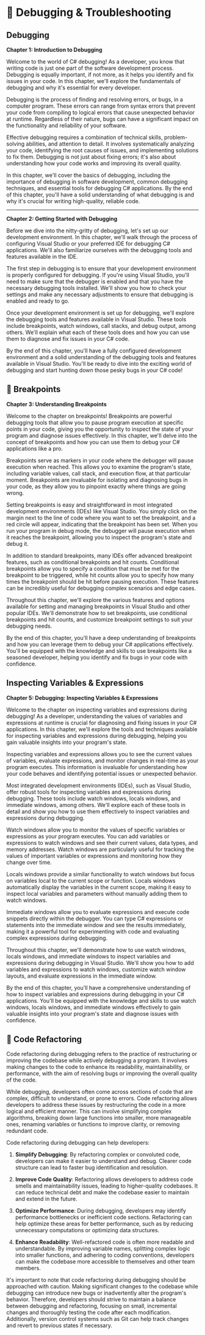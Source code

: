 # 🐞 Debugging & Troubleshooting

## Debugging

**Chapter 1: Introduction to Debugging**

Welcome to the world of C# debugging! As a developer, you know that writing code is just one part of the software development process. Debugging is equally important, if not more, as it helps you identify and fix issues in your code. In this chapter, we'll explore the fundamentals of debugging and why it's essential for every developer.

Debugging is the process of finding and resolving errors, or bugs, in a computer program. These errors can range from syntax errors that prevent your code from compiling to logical errors that cause unexpected behavior at runtime. Regardless of their nature, bugs can have a significant impact on the functionality and reliability of your software.

Effective debugging requires a combination of technical skills, problem-solving abilities, and attention to detail. It involves systematically analyzing your code, identifying the root causes of issues, and implementing solutions to fix them. Debugging is not just about fixing errors; it's also about understanding how your code works and improving its overall quality.

In this chapter, we'll cover the basics of debugging, including the importance of debugging in software development, common debugging techniques, and essential tools for debugging C# applications. By the end of this chapter, you'll have a solid understanding of what debugging is and why it's crucial for writing high-quality, reliable code.

---

**Chapter 2: Getting Started with Debugging**

Before we dive into the nitty-gritty of debugging, let's set up our development environment. In this chapter, we'll walk through the process of configuring Visual Studio or your preferred IDE for debugging C# applications. We'll also familiarize ourselves with the debugging tools and features available in the IDE.

The first step in debugging is to ensure that your development environment is properly configured for debugging. If you're using Visual Studio, you'll need to make sure that the debugger is enabled and that you have the necessary debugging tools installed. We'll show you how to check your settings and make any necessary adjustments to ensure that debugging is enabled and ready to go.

Once your development environment is set up for debugging, we'll explore the debugging tools and features available in Visual Studio. These tools include breakpoints, watch windows, call stacks, and debug output, among others. We'll explain what each of these tools does and how you can use them to diagnose and fix issues in your C# code.

By the end of this chapter, you'll have a fully configured development environment and a solid understanding of the debugging tools and features available in Visual Studio. You'll be ready to dive into the exciting world of debugging and start hunting down those pesky bugs in your C# code!

## 🚨 Breakpoints

**Chapter 3: Understanding Breakpoints**

Welcome to the chapter on breakpoints! Breakpoints are powerful debugging tools that allow you to pause program execution at specific points in your code, giving you the opportunity to inspect the state of your program and diagnose issues effectively. In this chapter, we'll delve into the concept of breakpoints and how you can use them to debug your C# applications like a pro.

Breakpoints serve as markers in your code where the debugger will pause execution when reached. This allows you to examine the program's state, including variable values, call stack, and execution flow, at that particular moment. Breakpoints are invaluable for isolating and diagnosing bugs in your code, as they allow you to pinpoint exactly where things are going wrong.

Setting breakpoints is easy and straightforward in most integrated development environments (IDEs) like Visual Studio. You simply click on the margin next to the line of code where you want to set the breakpoint, and a red circle will appear, indicating that the breakpoint has been set. When you run your program in debug mode, the debugger will pause execution when it reaches the breakpoint, allowing you to inspect the program's state and debug it.

In addition to standard breakpoints, many IDEs offer advanced breakpoint features, such as conditional breakpoints and hit counts. Conditional breakpoints allow you to specify a condition that must be met for the breakpoint to be triggered, while hit counts allow you to specify how many times the breakpoint should be hit before pausing execution. These features can be incredibly useful for debugging complex scenarios and edge cases.

Throughout this chapter, we'll explore the various features and options available for setting and managing breakpoints in Visual Studio and other popular IDEs. We'll demonstrate how to set breakpoints, use conditional breakpoints and hit counts, and customize breakpoint settings to suit your debugging needs.

By the end of this chapter, you'll have a deep understanding of breakpoints and how you can leverage them to debug your C# applications effectively. You'll be equipped with the knowledge and skills to use breakpoints like a seasoned developer, helping you identify and fix bugs in your code with confidence.

## Inspecting Variables & Expressions

**Chapter 5: Debugging: Inspecting Variables & Expressions**

Welcome to the chapter on inspecting variables and expressions during debugging! As a developer, understanding the values of variables and expressions at runtime is crucial for diagnosing and fixing issues in your C# applications. In this chapter, we'll explore the tools and techniques available for inspecting variables and expressions during debugging, helping you gain valuable insights into your program's state.

Inspecting variables and expressions allows you to see the current values of variables, evaluate expressions, and monitor changes in real-time as your program executes. This information is invaluable for understanding how your code behaves and identifying potential issues or unexpected behavior.

Most integrated development environments (IDEs), such as Visual Studio, offer robust tools for inspecting variables and expressions during debugging. These tools include watch windows, locals windows, and immediate windows, among others. We'll explore each of these tools in detail and show you how to use them effectively to inspect variables and expressions during debugging.

Watch windows allow you to monitor the values of specific variables or expressions as your program executes. You can add variables or expressions to watch windows and see their current values, data types, and memory addresses. Watch windows are particularly useful for tracking the values of important variables or expressions and monitoring how they change over time.

Locals windows provide a similar functionality to watch windows but focus on variables local to the current scope or function. Locals windows automatically display the variables in the current scope, making it easy to inspect local variables and parameters without manually adding them to watch windows.

Immediate windows allow you to evaluate expressions and execute code snippets directly within the debugger. You can type C# expressions or statements into the immediate window and see the results immediately, making it a powerful tool for experimenting with code and evaluating complex expressions during debugging.

Throughout this chapter, we'll demonstrate how to use watch windows, locals windows, and immediate windows to inspect variables and expressions during debugging in Visual Studio. We'll show you how to add variables and expressions to watch windows, customize watch window layouts, and evaluate expressions in the immediate window.

By the end of this chapter, you'll have a comprehensive understanding of how to inspect variables and expressions during debugging in your C# applications. You'll be equipped with the knowledge and skills to use watch windows, locals windows, and immediate windows effectively to gain valuable insights into your program's state and diagnose issues with confidence.

## 🔧 Code Refactoring

Code refactoring during debugging refers to the practice of restructuring or improving the codebase while actively debugging a program. It involves making changes to the code to enhance its readability, maintainability, or performance, with the aim of resolving bugs or improving the overall quality of the code.

While debugging, developers often come across sections of code that are complex, difficult to understand, or prone to errors. Code refactoring allows developers to address these issues by restructuring the code in a more logical and efficient manner. This can involve simplifying complex algorithms, breaking down large functions into smaller, more manageable ones, renaming variables or functions to improve clarity, or removing redundant code.

Code refactoring during debugging can help developers:

1. **Simplify Debugging**: By refactoring complex or convoluted code, developers can make it easier to understand and debug. Clearer code structure can lead to faster bug identification and resolution.

2. **Improve Code Quality**: Refactoring allows developers to address code smells and maintainability issues, leading to higher-quality codebases. It can reduce technical debt and make the codebase easier to maintain and extend in the future.

3. **Optimize Performance**: During debugging, developers may identify performance bottlenecks or inefficient code sections. Refactoring can help optimize these areas for better performance, such as by reducing unnecessary computations or optimizing data structures.

4. **Enhance Readability**: Well-refactored code is often more readable and understandable. By improving variable names, splitting complex logic into smaller functions, and adhering to coding conventions, developers can make the codebase more accessible to themselves and other team members.

It's important to note that code refactoring during debugging should be approached with caution. Making significant changes to the codebase while debugging can introduce new bugs or inadvertently alter the program's behavior. Therefore, developers should strive to maintain a balance between debugging and refactoring, focusing on small, incremental changes and thoroughly testing the code after each modification. Additionally, version control systems such as Git can help track changes and revert to previous states if necessary.